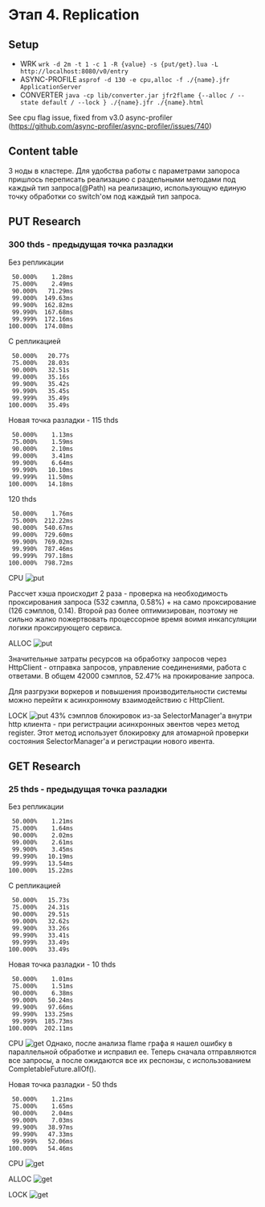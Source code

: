 # Этап 4. Replication
## Setup
- WRK
  ```wrk -d 2m -t 1 -c 1 -R {value} -s {put/get}.lua -L http://localhost:8080/v0/entry```
- ASYNC-PROFILE
  ```asprof -d 130 -e cpu,alloc -f ./{name}.jfr ApplicationServer```
- CONVERTER
  ```java -cp lib/converter.jar jfr2flame {--alloc / --state default / --lock } ./{name}.jfr ./{name}.html```

See cpu flag issue, fixed from v3.0 async-profiler (https://github.com/async-profiler/async-profiler/issues/740)

## Content table
3 ноды в кластере.
Для удобства работы с параметрами запороса пришлось переписать реализацию с раздельными методами под каждый тип запроса(@Path)
на реализацию, использующую единую точку обработки со switch'ом под каждый тип запроса. 

## PUT Research
### 300 thds - предыдущая точка разладки
Без репликации
```
 50.000%    1.28ms
 75.000%    2.49ms
 90.000%   71.29ms
 99.000%  149.63ms
 99.900%  162.82ms
 99.990%  167.68ms
 99.999%  172.16ms
100.000%  174.08ms
```
С репликацией
```
 50.000%   20.77s
 75.000%   28.03s
 90.000%   32.51s
 99.000%   35.16s
 99.900%   35.42s
 99.990%   35.45s
 99.999%   35.49s
100.000%   35.49s
```
Новая точка разладки - 115 thds
```
 50.000%    1.13ms
 75.000%    1.59ms
 90.000%    2.10ms
 99.000%    3.41ms
 99.900%    6.64ms
 99.990%   10.10ms
 99.999%   11.50ms
100.000%   14.18ms
```
120 thds
```
 50.000%    1.76ms
 75.000%  212.22ms
 90.000%  540.67ms
 99.000%  729.60ms
 99.900%  769.02ms
 99.990%  787.46ms
 99.999%  797.18ms
100.000%  798.72ms
```

CPU
![put](https://github.com/NoGe4Ek/2024-highload-dht/blob/feature/task4/src/main/java/ru/vk/itmo/test/timofeevkirill/results/task4/asprof/put/cpu/png/h_p115_000rps.png)


Рассчет хэша происходит 2 раза - проверка на необходимость проксирования запроса (532 сэмпла, 0.58%) + на само проксирование (126 сэмплов, 0.14).
Второй раз более оптимизирован, поэтому не сильно жалко пожертвовать процессорное время воимя инкапсуляции логики проксирующего сервиса.

ALLOC
![put](https://github.com/NoGe4Ek/2024-highload-dht/blob/feature/task4/src/main/java/ru/vk/itmo/test/timofeevkirill/results/task4/asprof/put/alloc/png/h_p115_000rps.png)

Значительные затраты ресурсов на обработку запросов через HttpClient - отправка запросов, управление соединениями, работа с ответами.
В общем 42000 сэмплов, 52.47% на прокирование запроса.

Для разгрузки воркеров и повышения производительности системы можно перейти к асинхронному взаимодействию с HttpClient.

LOCK
![put](https://github.com/NoGe4Ek/2024-highload-dht/blob/feature/task4/src/main/java/ru/vk/itmo/test/timofeevkirill/results/task4/asprof/put/lock/png/h_p115_000rps.png)
43% сэмплов блокировок из-за SelectorManager'а внутри http клиента - при регистрации асинхронных эвентов через метод register.
Этот метод использует блокировку для атомарной проверки состояния SelectorManager'а и регистрации нового ивента.

## GET Research
### 25 thds - предыдущая точка разладки
Без репликации
```
 50.000%    1.21ms
 75.000%    1.64ms
 90.000%    2.02ms
 99.000%    2.61ms
 99.900%    3.45ms
 99.990%   10.19ms
 99.999%   13.54ms
100.000%   15.22ms
```
С репликацией
```
 50.000%   15.73s
 75.000%   24.31s
 90.000%   29.51s
 99.000%   32.62s
 99.900%   33.26s
 99.990%   33.41s
 99.999%   33.49s
100.000%   33.49s
```
Новая точка разладки - 10 thds
```
 50.000%    1.01ms
 75.000%    1.51ms
 90.000%    6.38ms
 99.000%   50.24ms
 99.900%   97.66ms
 99.990%  133.25ms
 99.999%  185.73ms
100.000%  202.11ms
```
CPU
![get](https://github.com/NoGe4Ek/2024-highload-dht/blob/feature/task4/src/main/java/ru/vk/itmo/test/timofeevkirill/results/task4/asprof/get/cpu/png/h_g10_000rps.png)
Однако, после анализа flame графа я нашел ошибку в параллельной обработке и исправил ее. Теперь сначала отправляются все
запросы, а после ожидаются все их респонзы, с использованием CompletableFuture.allOf().

Новая точка разладки - 50 thds
```
 50.000%    1.21ms
 75.000%    1.65ms
 90.000%    2.04ms
 99.000%    7.03ms
 99.900%   38.97ms
 99.990%   47.33ms
 99.999%   52.06ms
100.000%   54.46ms
```

CPU
![get](https://github.com/NoGe4Ek/2024-highload-dht/blob/feature/task4/src/main/java/ru/vk/itmo/test/timofeevkirill/results/task4/asprof/get/cpu/png/h_async_g50_000rps.png)

ALLOC
![get](https://github.com/NoGe4Ek/2024-highload-dht/blob/feature/task4/src/main/java/ru/vk/itmo/test/timofeevkirill/results/task4/asprof/get/alloc/png/h_async_g50_000rps.png)

LOCK
![get](https://github.com/NoGe4Ek/2024-highload-dht/blob/feature/task4/src/main/java/ru/vk/itmo/test/timofeevkirill/results/task4/asprof/get/lock/png/h_async_g50_000rps.png)
